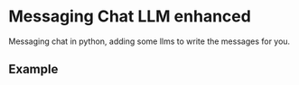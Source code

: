 # Messaging Chat LLM enhanced

Messaging chat in python, adding some llms to write the messages for you.

## Example



